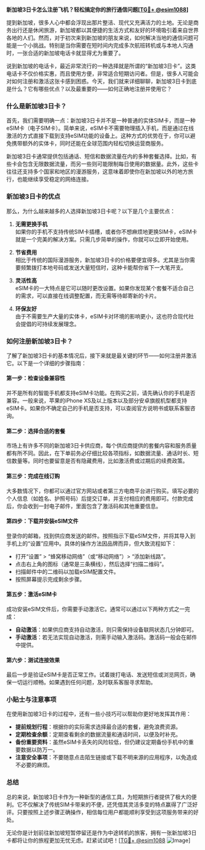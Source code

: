 **新加坡3日卡怎么注册飞机？轻松搞定你的旅行通信问题[[TG💪+ @esim1088](https://t.me/s/esim1088)]**

提到新加坡，很多人心中都会浮现出那片整洁、现代又充满活力的土地。无论是商务出行还是休闲旅游，新加坡都以其便捷的生活方式和友好的环境吸引着来自世界各地的人们。然而，对于初次来到新加坡的朋友来说，如何解决当地的通信问题可能是一个小挑战。特别是当你需要在短时间内完成多次航班转机或与本地人沟通时，一张合适的新加坡电话卡就显得尤为重要了。

说到新加坡的电话卡，最近非常流行的一种选择就是所谓的“新加坡3日卡”。这类电话卡不仅价格实惠，而且使用方便，非常适合短期访问者。但是，很多人可能会对如何注册和激活这张卡感到困惑。今天，我们就来详细聊聊，新加坡3日卡到底是什么？它有哪些优点？以及最重要的——如何正确地注册并使用它？

### 什么是新加坡3日卡？

首先，我们需要明确一点：新加坡3日卡并不是一种普通的实体SIM卡，而是一种eSIM卡（电子SIM卡）。简单来说，eSIM卡不需要物理插入手机，而是通过在线激活的方式直接下载到支持eSIM功能的设备上。这种方式的优势在于，你可以避免携带额外的实体卡，同时还能在全球范围内轻松切换运营商服务。

新加坡3日卡通常提供包括通话、短信和数据流量在内的多种套餐选择。比如，有些卡会包含无限数据流量，而另一些则可能限制每日使用的数据量。此外，这些卡往往还支持多个国家和地区的漫游服务，这意味着即使你在新加坡以外的地方旅行，也能继续享受稳定的网络连接。

### 新加坡3日卡的优点

那么，为什么越来越多的人选择新加坡3日卡呢？以下是几个主要优点：

1. **无需更换手机**  
   如果你的手机不支持传统SIM卡插槽，或者你不想麻烦地更换SIM卡，eSIM卡就是一个完美的解决方案。只需几步简单的操作，你就可以立即开始使用。

2. **节省费用**  
   相比于传统的国际漫游服务，新加坡3日卡的价格要便宜得多。尤其是当你需要频繁拨打本地号码或发送大量短信时，这种卡能帮你省下一大笔开支。

3. **灵活性高**  
   eSIM卡的一大特点是它可以随时更改设置。如果你发现某个套餐不适合自己的需求，可以直接在线调整配置，而无需等待邮寄新的卡片。

4. **环保友好**  
   由于不需要生产大量的实体卡，eSIM卡对环境的影响更小，这也符合现代社会提倡的可持续发展理念。

### 如何注册新加坡3日卡？

了解了新加坡3日卡的基本情况后，接下来就是最关键的环节——如何注册并激活它。以下是一个详细的步骤指南：

#### 第一步：检查设备兼容性  
并不是所有的智能手机都支持eSIM卡功能。在购买之前，请先确认你的手机是否兼容。一般来说，苹果的iPhone XS及以上版本以及部分安卓旗舰机型都支持eSIM卡。如果你不确定自己的手机是否支持，可以查阅官方说明书或联系客服咨询。

#### 第二步：选择合适的套餐  
市场上有许多不同的新加坡3日卡供应商，每个供应商提供的套餐内容和服务质量都有所不同。因此，在下单前务必仔细比较各项指标，如数据流量、通话时长、短信数量等。同时也要留意是否有隐藏费用，比如激活费或过期后的续费政策。

#### 第三步：完成在线订购  
大多数情况下，你都可以通过官方网站或者第三方电商平台进行购买。填写必要的个人信息（如姓名、护照号码）后提交订单，并支付相应的费用即可。付款完成后，你会收到一封电子邮件，里面包含了激活码和其他重要信息。

#### 第四步：下载并安装eSIM文件  
登录你的邮箱，找到供应商发送的邮件。按照指示下载eSIM文件，并将其导入到手机上的“设置”应用中。具体的操作方法因品牌而异，但大致流程如下：
- 打开“设置” > “蜂窝移动网络”（或“移动网络”）> “添加新线路”。
- 点击右上角的图标（通常是三条横线），然后选择“扫描二维码”。
- 扫描邮件中的二维码以加载eSIM配置文件。
- 按照屏幕提示完成剩余步骤。

#### 第五步：激活eSIM卡  
成功安装eSIM文件后，你需要手动激活它。通常可以通过以下两种方式之一完成：
- **自动激活**：如果供应商支持自动激活，则只需保持设备联网状态几分钟即可。
- **手动激活**：若无法实现自动激活，则需手动输入激活码。激活码一般会在邮件中提供。

#### 第六步：测试连接效果  
最后一步是验证eSIM卡是否正常工作。试着拨打电话、发送短信或浏览网页，确保一切运行顺畅。如果遇到任何问题，及时联系客服寻求帮助。

### 小贴士与注意事项

在使用新加坡3日卡的过程中，还有一些小技巧可以帮助你更好地发挥其作用：

- **提前规划行程**：根据你的实际需求选择最合适的套餐，避免浪费资源。
- **定期检查余额**：定期查看剩余的数据流量和通话时间，以便及时补充。
- **备份重要资料**：虽然eSIM卡丢失的风险较低，但仍建议定期备份手机中的重要数据以防万一。
- **注意安全事项**：不要随意点击陌生链接或下载不明来源的应用程序，以免造成不必要的麻烦。

### 总结

总的来说，新加坡3日卡作为一种新型的通信工具，为短期旅行者提供了极大的便利。它不仅解决了传统SIM卡带来的不便，还凭借其灵活多变的特点赢得了广泛好评。只要按照上述步骤正确操作，相信每位用户都能顺利享受到这项服务带来的好处。

无论你是计划前往新加坡短暂停留还是作为中途转机的旅客，拥有一张新加坡3日卡都将让你的旅程更加无忧无虑。赶紧试试吧！[[TG💪+ @esim1088](https://t.me/s/esim1088) ![Image](https://i.postimg.cc/4NQfJmqS/Snipaste-2025-05-13-00-14-12.png)]